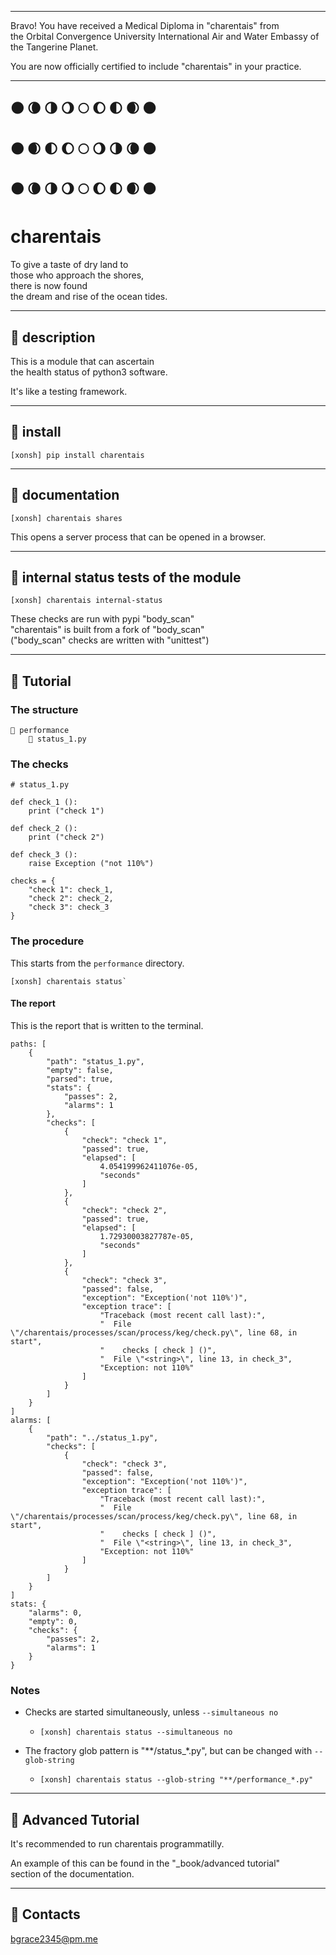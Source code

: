 


******

Bravo!  You have received a Medical Diploma in "charentais" from   
the Orbital Convergence University International Air and Water Embassy of the Tangerine Planet.  

You are now officially certified to include "charentais" in your practice.

******

## 🌑 🌘 🌗 🌖 🌕 🌔 🌓 🌒 🌑 
## 🌑 🌒 🌓 🌔 🌕 🌖 🌗 🌘 🌑 
## 🌑 🌘 🌗 🌖 🌕 🌔 🌓 🌒 🌑 

# charentais   
To give a taste of dry land to   
those who approach the shores,   
there is now found    
the dream and rise of the ocean tides.  


---

## 🍈 description
This is a module that can ascertain   
the health status of python3 software.   

It's like a testing framework.    
		
---		
		
## 🥄 install
`[xonsh] pip install charentais`

---
	
## 🌌 documentation   
`[xonsh] charentais shares`   

This opens a server process that can be opened in a browser. 
	
---	
	
## 🌊 internal status tests of the module
`[xonsh] charentais internal-status`
	
These checks are run with pypi "body_scan"  
"charentais" is built from a fork of "body_scan"  
("body_scan" checks are written with "unittest")  
	
---

## 🥣 Tutorial



### The structure
```
📁 performance
	📜 status_1.py
```

### The checks
```		
# status_1.py

def check_1 ():
	print ("check 1")
	
def check_2 ():
	print ("check 2")
	
def check_3 ():
	raise Exception ("not 110%")

checks = {
	"check 1": check_1,
	"check 2": check_2,
	"check 3": check_3
}
```
		
### The procedure
This starts from the `performance` directory.  
```
[xonsh] charentais status`
```

#### The report
This is the report that is written to the terminal.  

```
paths: [
	{
		"path": "status_1.py",
		"empty": false,
		"parsed": true,
		"stats": {
			"passes": 2,
			"alarms": 1
		},
		"checks": [
			{
				"check": "check 1",
				"passed": true,
				"elapsed": [
					4.054199962411076e-05,
					"seconds"
				]
			},
			{
				"check": "check 2",
				"passed": true,
				"elapsed": [
					1.72930003827787e-05,
					"seconds"
				]
			},
			{
				"check": "check 3",
				"passed": false,
				"exception": "Exception('not 110%')",
				"exception trace": [
					"Traceback (most recent call last):",
					"  File \"/charentais/processes/scan/process/keg/check.py\", line 68, in start",
					"    checks [ check ] ()",
					"  File \"<string>\", line 13, in check_3",
					"Exception: not 110%"
				]
			}
		]
	}
]
alarms: [
	{
		"path": "../status_1.py",
		"checks": [
			{
				"check": "check 3",
				"passed": false,
				"exception": "Exception('not 110%')",
				"exception trace": [
					"Traceback (most recent call last):",
					"  File \"/charentais/processes/scan/process/keg/check.py\", line 68, in start",
					"    checks [ check ] ()",
					"  File \"<string>\", line 13, in check_3",
					"Exception: not 110%"
				]
			}
		]
	}
]
stats: {
	"alarms": 0,
	"empty": 0,
	"checks": {
		"passes": 2,
		"alarms": 1
	}
}
```
	
### Notes
- Checks are started simultaneously, unless `--simultaneous no`
	- `[xonsh] charentais status --simultaneous no`

- The fractory glob pattern is "**/status_*.py", but can be changed with `--glob-string`  
    - `[xonsh] charentais status --glob-string "**/performance_*.py"`  	
	
---

## 🥢 Advanced Tutorial

It's recommended to run charentais programmatilly.  

An example of this can be found in the "_book/advanced tutorial"  
section of the documentation.

---

## 📡 Contacts
bgrace2345@pm.me
	
		
		
	